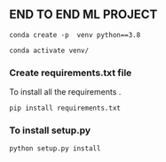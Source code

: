 
## END TO END ML PROJECT 

```
conda create -p  venv python==3.8

conda activate venv/

```
### Create requirements.txt file 
To install all the requirements .
``` 
pip install requirements.txt
```
### To install setup.py 
```
python setup.py install
```


